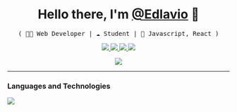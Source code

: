 
<p>
  <h1 align="center">
    <b>Hello there, I'm <a href="https://github.com/Edlavio">@Edlavio</a> 👋</b>
  </h1>
  <p align="center">
    <samp>( 👨‍💻 Web Developer | ☁️ Student | 💼 Javascript, React )</samp>
  </p>
</p>

<p align="center">
  <a href="https://github.com/Edlavio">
    <img src="https://img.shields.io/badge/github-Edlavio-211F1F?logo=github&logoColor=white&style=flat-square" />
  </a>
  <a target="_blank" href="https://www.linkedin.com/in/edlavio">
    <img src="https://img.shields.io/badge/linkedin-edlavio-0072B1?logo=linkedin&style=flat-square" />
  </a>
    <a target="_blank" href="mailto:edlavio@gmail.com">
    <img src="https://img.shields.io/badge/Gmail-ff0000?logo=Gmail&logoColor=white&style=flat-square" />
  </a>
  <a href="https://github.com/Edlavio">
    <img src="https://enkahcw3aqjzlyp.m.pipedream.net/?key=gh-Edlavio&label=visitors&color=grey&style=flat" />
  </a>
</p>

<div align="center">
  <a href="https://github.com/Edlavio">
    <img src="https://streak-stats.demolab.com/?user=Edlavio&theme=tokyonight_duo">
  </a>
</div>

-----

<div align="left">
 <h3>Languages and Technologies</h3>
  <a href="https://skillicons.dev">
    <img src="https://skillicons.dev/icons?i=html,css,js,sass,react,figma,linux,git" />
  </a>
</div>
